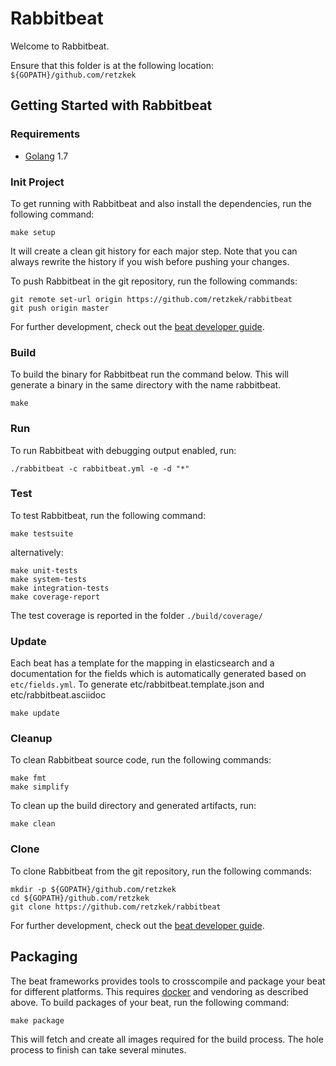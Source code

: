 # Rabbitbeat

Welcome to Rabbitbeat.

Ensure that this folder is at the following location:
`${GOPATH}/github.com/retzkek`

## Getting Started with Rabbitbeat

### Requirements

* [Golang](https://golang.org/dl/) 1.7

### Init Project
To get running with Rabbitbeat and also install the
dependencies, run the following command:

```
make setup
```

It will create a clean git history for each major step. Note that you can always rewrite the history if you wish before pushing your changes.

To push Rabbitbeat in the git repository, run the following commands:

```
git remote set-url origin https://github.com/retzkek/rabbitbeat
git push origin master
```

For further development, check out the [beat developer guide](https://www.elastic.co/guide/en/beats/libbeat/current/new-beat.html).

### Build

To build the binary for Rabbitbeat run the command below. This will generate a binary
in the same directory with the name rabbitbeat.

```
make
```


### Run

To run Rabbitbeat with debugging output enabled, run:

```
./rabbitbeat -c rabbitbeat.yml -e -d "*"
```


### Test

To test Rabbitbeat, run the following command:

```
make testsuite
```

alternatively:
```
make unit-tests
make system-tests
make integration-tests
make coverage-report
```

The test coverage is reported in the folder `./build/coverage/`

### Update

Each beat has a template for the mapping in elasticsearch and a documentation for the fields
which is automatically generated based on `etc/fields.yml`.
To generate etc/rabbitbeat.template.json and etc/rabbitbeat.asciidoc

```
make update
```


### Cleanup

To clean  Rabbitbeat source code, run the following commands:

```
make fmt
make simplify
```

To clean up the build directory and generated artifacts, run:

```
make clean
```


### Clone

To clone Rabbitbeat from the git repository, run the following commands:

```
mkdir -p ${GOPATH}/github.com/retzkek
cd ${GOPATH}/github.com/retzkek
git clone https://github.com/retzkek/rabbitbeat
```


For further development, check out the [beat developer guide](https://www.elastic.co/guide/en/beats/libbeat/current/new-beat.html).


## Packaging

The beat frameworks provides tools to crosscompile and package your beat for different platforms. This requires [docker](https://www.docker.com/) and vendoring as described above. To build packages of your beat, run the following command:

```
make package
```

This will fetch and create all images required for the build process. The hole process to finish can take several minutes.
